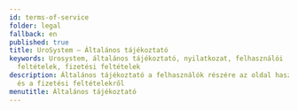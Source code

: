 ```yaml
---
id: terms-of-service
folder: legal
fallback: en
published: true
title: UroSystem – Általános tájékoztató
keywords: Urosystem, általános tájékoztató, nyilatkozat, felhasználói
  feltételek, fizetési feltételek
description: Általános tájékoztató a felhasználók részére az oldal használatáról
  és a fizetési feltételekről
menutitle: Általános tájékoztató
---
```

